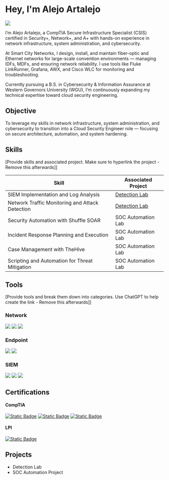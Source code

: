 # Hey, I'm Alejo Artalejo
<a href="https://www.linkedin.com/in/alejo-artalejo-901055301"><img src="https://img.shields.io/badge/-LinkedIn-0072b1?&style=for-the-badge&logo=linkedin&logoColor=white" /></a>

I’m Alejo Artalejo, a CompTIA Secure Infrastructure Specialist (CSIS) certified in Security+, Network+, and A+ with hands-on experience in network infrastructure, system administration, and cybersecurity.

At Smart City Networks, I design, install, and maintain fiber-optic and Ethernet networks for large-scale convention environments — managing IDFs, MDFs, and ensuring network reliability. I use tools like Fluke LinkRunner, Grafana, AWX, and Cisco WLC for monitoring and troubleshooting.

Currently pursuing a B.S. in Cybersecurity & Information Assurance at Western Governors University (WGU), I’m continuously expanding my technical expertise toward cloud security engineering.

## Objective

To leverage my skills in network infrastructure, system administration, and cybersecurity to transition into a Cloud Security Engineer role — focusing on secure architecture, automation, and system hardening.

## Skills
[Provide skills and associated project. Make sure to hyperlink the project - Remove this afterwards]]

| Skill                                         | Associated Project         |
|-----------------------------------------------|----------------------------|
| SIEM Implementation and Log Analysis          | <a href="https://google.com">Detection Lab</a>|
| Network Traffic Monitoring and Attack Detection | <a href="https://google.com">Detection Lab</a>|
| Security Automation with Shuffle SOAR         | SOC Automation Lab|
| Incident Response Planning and Execution      | SOC Automation Lab|
| Case Management with TheHive                  | SOC Automation Lab|
| Scripting and Automation for Threat Mitigation | SOC Automation Lab|

## Tools
[Provide tools and break them down into categories. Use ChatGPT to help create the link - Remove this afterwards]]

### Network
<div>
    <img src="https://img.shields.io/badge/-Wireshark-1679A7?&style=for-the-badge&logo=Wireshark&logoColor=white" />
    <img src="https://img.shields.io/badge/-Suricata-EF3B2D?&style=for-the-badge&logo=Suricata&logoColor=white" />
    <img src="https://img.shields.io/badge/-Zeek-777BB4?&style=for-the-badge&logo=Zeek&logoColor=white" />
</div>

### Endpoint
<div>
    <img src="https://img.shields.io/badge/-Microsoft_Defender_for_Endpoint-00A4EF?&style=for-the-badge&logo=Microsoft&logoColor=white" />
    <img src="https://img.shields.io/badge/-Velociraptor-4B275F?&style=for-the-badge&logo=Velociraptor&logoColor=white" />
</div>

### SIEM
<div>
    <img src="https://img.shields.io/badge/-Microsoft_Sentinel-0078D4?&style=for-the-badge&logo=Microsoft&logoColor=white" />
    <img src="https://img.shields.io/badge/-Splunk-000000?&style=for-the-badge&logo=Splunk&logoColor=white" />
    <img src="https://img.shields.io/badge/-Elastic-005571?&style=for-the-badge&logo=Elastic&logoColor=white" />
</div>

## Certifications

#### CompTIA
[![Static Badge](https://img.shields.io/badge/A%2B-cf152d?style=for-the-badge&logo=CompTIA&logoColor=white)](https://www.credly.com/badges/071c4ef0-cae4-4a46-b9cb-5a2e64fc8af0/public_url)
[![Static Badge](https://img.shields.io/badge/Network%2B-cf152d?style=for-the-badge&logo=CompTIA&logoColor=white)](https://www.credly.com/badges/d3e7559f-c645-4b26-bf2d-9fb45fe2b36f/public_url)
[![Static Badge](https://img.shields.io/badge/Security%2B-cf152d?style=for-the-badge&logo=CompTIA&logoColor=white)](https://www.credly.com/badges/36239aa5-ee28-4455-a5ad-5a7f87ea46df/public_url)

#### LPI
[![Static Badge](https://img.shields.io/badge/Linux%20Essentials-%23118bcb?style=for-the-badge&logo=Linux%20Proffesional%20Institute&logoColor=white)](https://www.credly.com/badges/b2fc836e-4217-4e0d-b7f7-69048d12e271/public_url)

## Projects
- Detection Lab
- SOC Automation Project

